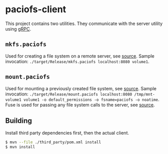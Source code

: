# paciofs-client
This project contains two utilities.
They communicate with the server utility using [gRPC](https://grpc.io).

## `mkfs.paciofs`
Used for creating a file system on a remote server, see [source](./src/mkfs_paciofs.cpp).
Sample invocation: `./target/Release/mkfs.paciofs localhost:8080 volume1`.

## `mount.paciofs`
Used for mounting a previously created file system, see [source](./src/mount_paciofs.cpp).
Sample invocation: `./target/Release/mount.paciofs localhost:8080 /tmp/mnt-volume1 volume1 -o default_permissions -o fsname=paciofs -o noatime`.
Fuse is used for passing any file system calls to the server, see [source](./src/fuse_operations.cpp).

## Building
Install third party dependencies first, then the actual client.
```bash
$ mvn --file ./third_party/pom.xml install
$ mvn install
```
